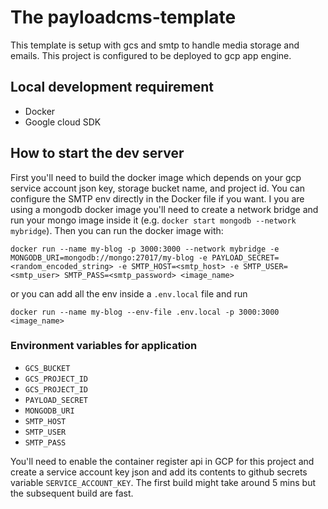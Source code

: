 # The payloadcms-template
This template is setup with gcs and smtp to handle media storage and emails. This project is configured to be deployed to gcp app engine.

## Local development requirement
- Docker
- Google cloud SDK

## How to start the dev server
First you'll need to build the docker image which depends on your gcp service account json key, storage bucket name, and project id. 
You can configure the SMTP env directly in the Docker file if you want.
I you are using a mongodb docker image you'll need to create a network bridge and run your mongo image inside it (e.g. `docker start mongodb --network mybridge`).
Then you can run the docker image with:
```
docker run --name my-blog -p 3000:3000 --network mybridge -e MONGODB_URI=mongodb://mongo:27017/my-blog -e PAYLOAD_SECRET=<random_encoded_string> -e SMTP_HOST=<smtp_host> -e SMTP_USER=<smtp_user> SMTP_PASS=<smtp_password> <image_name>
```
or you can add all the env inside a `.env.local` file and run
```
docker run --name my-blog --env-file .env.local -p 3000:3000 <image_name>
```

### Environment variables for application
- `GCS_BUCKET`
- `GCS_PROJECT_ID`
- `GCS_PROJECT_ID`
- `PAYLOAD_SECRET`
- `MONGODB_URI`
- `SMTP_HOST`
- `SMTP_USER`
- `SMTP_PASS`

You'll need to enable the container register api in GCP for this project and create a service account key json and add its contents to github secrets variable `SERVICE_ACCOUNT_KEY`. The first build might take around 5 mins but the subsequent build are fast.